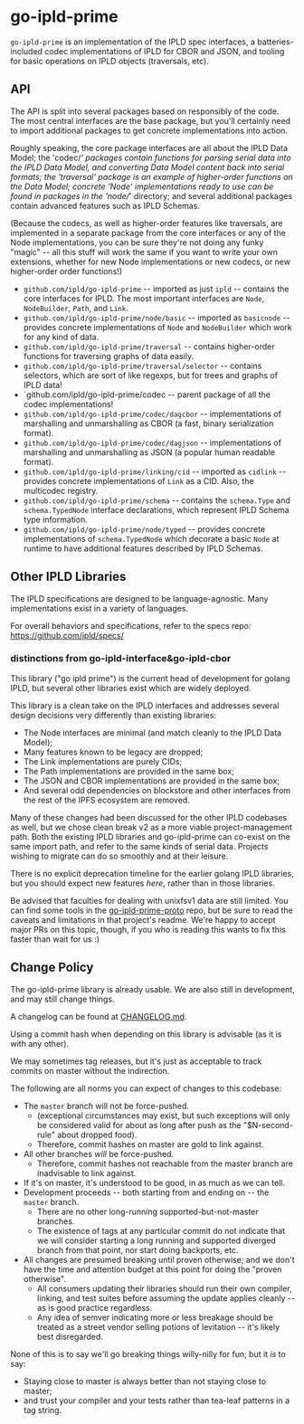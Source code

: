 go-ipld-prime
=============

`go-ipld-prime` is an implementation of the IPLD spec interfaces,
a batteries-included codec implementations of IPLD for CBOR and JSON,
and tooling for basic operations on IPLD objects (traversals, etc).



API
---

The API is split into several packages based on responsibly of the code.
The most central interfaces are the base package,
but you'll certainly need to import additional packages to get concrete implementations into action.

Roughly speaking, the core package interfaces are all about the IPLD Data Model;
the 'codec/*' packages contain functions for parsing serial data into the IPLD Data Model,
and converting Data Model content back into serial formats;
the 'traversal' package is an example of higher-order functions on the Data Model;
concrete 'Node' implementations ready to use can be found in packages in the 'node/*' directory;
and several additional packages contain advanced features such as IPLD Schemas.

(Because the codecs, as well as higher-order features like traversals, are
implemented in a separate package from the core interfaces or any of the Node implementations,
you can be sure they're not doing any funky "magic" -- all this stuff will work the same
if you want to write your own extensions, whether for new Node implementations
or new codecs, or new higher-order order functions!)

- `github.com/ipld/go-ipld-prime` -- imported as just `ipld` -- contains the core interfaces for IPLD.  The most important interfaces are `Node`, `NodeBuilder`, `Path`, and `Link`.
- `github.com/ipld/go-ipld-prime/node/basic` -- imported as `basicnode` -- provides concrete implementations of `Node` and `NodeBuilder` which work for any kind of data.
- `github.com/ipld/go-ipld-prime/traversal` -- contains higher-order functions for traversing graphs of data easily.
- `github.com/ipld/go-ipld-prime/traversal/selector` -- contains selectors, which are sort of like regexps, but for trees and graphs of IPLD data!
- `github.com/ipld/go-ipld-prime/codec -- parent package of all the codec implementations!
- `github.com/ipld/go-ipld-prime/codec/dagcbor` -- implementations of marshalling and unmarshalling as CBOR (a fast, binary serialization format).
- `github.com/ipld/go-ipld-prime/codec/dagjson` -- implementations of marshalling and unmarshalling as JSON (a popular human readable format).
- `github.com/ipld/go-ipld-prime/linking/cid` -- imported as `cidlink` -- provides concrete implementations of `Link` as a CID.  Also, the multicodec registry.
- `github.com/ipld/go-ipld-prime/schema` -- contains the `schema.Type` and `schema.TypedNode` interface declarations, which represent IPLD Schema type information.
- `github.com/ipld/go-ipld-prime/node/typed` -- provides concrete implementations of `schema.TypedNode` which decorate a basic `Node` at runtime to have additional features described by IPLD Schemas.



Other IPLD Libraries
--------------------

The IPLD specifications are designed to be language-agnostic.
Many implementations exist in a variety of languages.

For overall behaviors and specifications, refer to the specs repo:
  https://github.com/ipld/specs/


### distinctions from go-ipld-interface&go-ipld-cbor

This library ("go ipld prime") is the current head of development for golang IPLD,
but several other libraries exist which are widely deployed.

This library is a clean take on the IPLD interfaces and addresses several design decisions very differently than existing libraries:

- The Node interfaces are minimal (and match cleanly to the IPLD Data Model);
- Many features known to be legacy are dropped;
- The Link implementations are purely CIDs;
- The Path implementations are provided in the same box;
- The JSON and CBOR implementations are provided in the same box;
- And several odd dependencies on blockstore and other interfaces from the rest of the IPFS ecosystem are removed.

Many of these changes had been discussed for the other IPLD codebases as well,
but we chose clean break v2 as a more viable project-management path.
Both the existing IPLD libraries and go-ipld-prime can co-exist on the same import path, and refer to the same kinds of serial data.
Projects wishing to migrate can do so smoothly and at their leisure.

There is no explicit deprecation timeline for the earlier golang IPLD libraries,
but you should expect new features *here*, rather than in those libraries.

Be advised that faculties for dealing with unixfsv1 data are still limited.
You can find some tools in the [go-ipld-prime-proto](https://github.com/ipld/go-ipld-prime-proto/) repo,
but be sure to read the caveats and limitations in that project's readme.
We're happy to accept major PRs on this topic, though, if you who is reading this wants to fix this faster than wait for us :)



Change Policy
-------------

The go-ipld-prime library is already usable.  We are also still in development, and may still change things.

A changelog can be found at [CHANGELOG.md](CHANGELOG.md).

Using a commit hash when depending on this library is advisable (as it is with any other).

We may sometimes tag releases, but it's just as acceptable to track commits on master without the indirection.

The following are all norms you can expect of changes to this codebase:

- The `master` branch will not be force-pushed.
    - (exceptional circumstances may exist, but such exceptions will only be considered valid for about as long after push as the "$N-second-rule" about dropped food).
    - Therefore, commit hashes on master are gold to link against.
- All other branches *will* be force-pushed.
    - Therefore, commit hashes not reachable from the master branch are inadvisable to link against.
- If it's on master, it's understood to be good, in as much as we can tell.
- Development proceeds -- both starting from and ending on -- the `master` branch.
    - There are no other long-running supported-but-not-master branches.
    - The existence of tags at any particular commit do not indicate that we will consider starting a long running and supported diverged branch from that point, nor start doing backports, etc.
- All changes are presumed breaking until proven otherwise; and we don't have the time and attention budget at this point for doing the "proven otherwise".
    - All consumers updating their libraries should run their own compiler, linking, and test suites before assuming the update applies cleanly -- as is good practice regardless.
    - Any idea of semver indicating more or less breakage should be treated as a street vendor selling potions of levitation -- it's likely best disregarded.

None of this is to say we'll go breaking things willy-nilly for fun; but it *is* to say:

- Staying close to master is always better than not staying close to master;
- and trust your compiler and your tests rather than tea-leaf patterns in a tag string.
